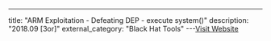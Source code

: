 ---
title: "ARM Exploitation - Defeating DEP - execute system()"
description: "2018.09 [3or]"
external_category: "Black Hat Tools"
---[Visit Website](https://blog.3or.de/arm-exploitation-defeating-dep-execute-system.html)

